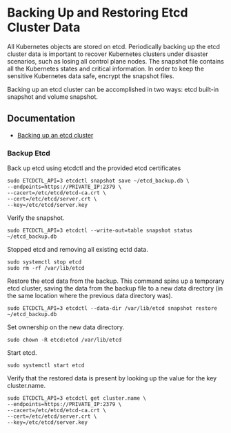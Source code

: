 # Backing Up and Restoring Etcd Cluster Data
All Kubernetes objects are stored on etcd. Periodically backing up the etcd cluster data is important to recover Kubernetes clusters under disaster scenarios, such as losing all control plane nodes. The snapshot file contains all the Kubernetes states and critical information. In order to keep the sensitive Kubernetes data safe, encrypt the snapshot files.

Backing up an etcd cluster can be accomplished in two ways: etcd built-in snapshot and volume snapshot.

## Documentation

- [Backing up an etcd cluster](https://kubernetes.io/docs/tasks/administer-cluster/configure-upgrade-etcd/#backing-up-an-etcd-cluster)

### Backup Etcd
Back up etcd using etcdctl and the provided etcd certificates

```shel
sudo ETCDCTL_API=3 etcdctl snapshot save ~/etcd_backup.db \
--endpoints=https://PRIVATE_IP:2379 \
--cacert=/etc/etcd/etcd-ca.crt \
--cert=/etc/etcd/server.crt \
--key=/etc/etcd/server.key
```

Verify the snapshot.

```shel
sudo ETCDCTL_API=3 etcdctl --write-out=table snapshot status ~/etcd_backup.db
```

Stopped etcd and removing all existing ectd data. 

```shel
sudo systemctl stop etcd
sudo rm -rf /var/lib/etcd
```

Restore the etcd data from the backup. This command spins up a temporary etcd cluster, saving the data from the backup file to a new data directory (in the same location where the previous data directory was).

```shel
sudo ETCDCTL_API=3 etcdctl --data-dir /var/lib/etcd snapshot restore ~/etcd_backup.db
```

Set ownership on the new data directory.

```shel
sudo chown -R etcd:etcd /var/lib/etcd
```

Start etcd.

```shel
sudo systemctl start etcd
```

Verify that the restored data is present by looking up the value for the key cluster.name.

```shel
sudo ETCDCTL_API=3 etcdctl get cluster.name \
--endpoints=https://PRIVATE_IP:2379 \
--cacert=/etc/etcd/etcd-ca.crt \
--cert=/etc/etcd/server.crt \
--key=/etc/etcd/server.key
```
